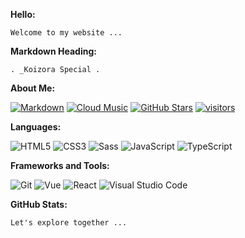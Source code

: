 **Hello:**

```text
Welcome to my website ...
```

**Markdown Heading:**

```text
. _Koizora Special .
```

**About Me:**

[![Markdown](http://img.shields.io/badge/Markdown-0D0D0D?logo=Dailymotion&logoColor=fff)](https://markdown.com.cn)
[![Cloud Music](http://img.shields.io/badge/Cloud%20Music-6666CC?logo=AppleMusic&logoColor=fff)](https://github.com/lql6639/Cloud-music)
[![GitHub Stars](http://img.shields.io/github/stars/lql6639?color=2da44e&label=GitHub%20Stars&logo=Github)](https://github.com/lql6639)
[![visitors](https://visitor-badge.laobi.icu/badge?page_id=lql6639.lql6639)](https://github.com/lql6639)

**Languages:**

![HTML5](http://img.shields.io/badge/HTML5-E34F26?logo=HTML5&logoColor=fff)
![CSS3](http://img.shields.io/badge/CSS3-1572B6?logo=CSS3&logoColor=fff)
![Sass](http://img.shields.io/badge/Sass-CC6699?logo=Sass&logoColor=fff)
![JavaScript](http://img.shields.io/badge/JavaScript-F7DF1E?logo=JavaScript&logoColor=333)
![TypeScript](http://img.shields.io/badge/TypeScript-3178C6?logo=TypeScript&logoColor=fff)

**Frameworks and Tools:**

![Git](http://img.shields.io/badge/Git-F05032?logo=Git&logoColor=fff)
![Vue](http://img.shields.io/badge/Vue-2DA44E?logo=Vue.js&logoColor=fff)
![React](http://img.shields.io/badge/React-087EA4?logo=React&logoColor=333)
![Visual Studio Code](http://img.shields.io/badge/VS%20CODE-006CAF?logo=VisualStudioCode&logoColor=fff)

**GitHub Stats:**

```text
Let's explore together ...
```
